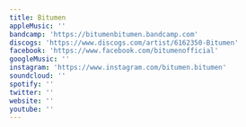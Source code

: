 ```yaml
---
title: Bitumen
appleMusic: ''
bandcamp: 'https://bitumenbitumen.bandcamp.com'
discogs: 'https://www.discogs.com/artist/6162350-Bitumen'
facebook: 'https://www.facebook.com/bitumenofficial'
googleMusic: ''
instagram: 'https://www.instagram.com/bitumen.bitumen'
soundcloud: ''
spotify: ''
twitter: ''
website: ''
youtube: ''
---
```

